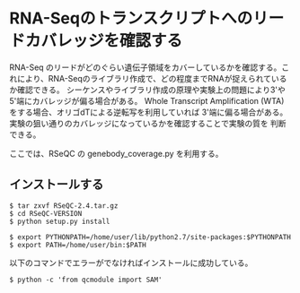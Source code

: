 # RNA-Seqのトランスクリプトへのリードカバレッジを確認する
RNA-Seq のリードがどのぐらい遺伝子領域をカバーしているかを確認する。これにより、RNA-Seqのライブラリ作成で、どの程度までRNAが捉えられているか確認できる。
シーケンスやライブラリ作成の原理や実験上の問題により3'や5'端にカバレッジが偏る場合がある。
Whole Transcript Amplification (WTA) をする場合、オリゴdTによる逆転写を利用していれば
3'端に偏る場合がある。実験の狙い通りのカバレッジになっているかを確認することで実験の質を
判断できる。

ここでは、RSeQC の genebody_coverage.py を利用する。

## インストールする
```
$ tar zxvf RSeQC-2.4.tar.gz
$ cd RSeQC-VERSION
$ python setup.py install

$ export PYTHONPATH=/home/user/lib/python2.7/site-packages:$PYTHONPATH
$ export PATH=/home/user/bin:$PATH
```

以下のコマンドでエラーがでなければインストールに成功している。
```
$ python -c 'from qcmodule import SAM'
```

